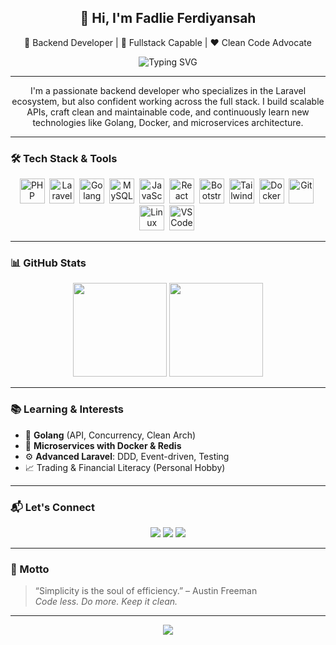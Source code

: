 <h2 align="center">👋 Hi, I'm Fadlie Ferdiyansah</h2>
<p align="center">🚀 Backend Developer | 🧠 Fullstack Capable | ❤️ Clean Code Advocate</p>

<p align="center">
  <img src="https://readme-typing-svg.demolab.com?font=Fira+Code&duration=3000&pause=1000&color=00BFFF&center=true&vCenter=true&width=440&lines=Welcome+to+my+GitHub+Profile!;Laravel+%F0%9F%92%BB+Backend+Developer;Clean+Code+Advocate;Fullstack+Capable+Dev;Always+Learning..." alt="Typing SVG" />
</p>

---

<p align="center">
  I'm a passionate backend developer who specializes in the Laravel ecosystem, but also confident working across the full stack. I build scalable APIs, craft clean and maintainable code, and continuously learn new technologies like Golang, Docker, and microservices architecture.
</p>

---

### 🛠 Tech Stack & Tools

<p align="center">
  <img src="https://cdn.jsdelivr.net/gh/devicons/devicon/icons/php/php-original.svg" title="PHP" width="40" height="40" />&nbsp;
  <img src="https://upload.wikimedia.org/wikipedia/commons/thumb/9/9a/Laravel.svg/240px-Laravel.svg.png" title="Laravel" width="40" height="40" />&nbsp;
  <img src="https://cdn.jsdelivr.net/gh/devicons/devicon/icons/go/go-original.svg" title="Golang" width="40" height="40" />&nbsp;
  <img src="https://cdn.jsdelivr.net/gh/devicons/devicon/icons/mysql/mysql-original.svg" title="MySQL" width="40" height="40" />&nbsp;
  <img src="https://cdn.jsdelivr.net/gh/devicons/devicon/icons/javascript/javascript-original.svg" title="JavaScript" width="40" height="40" />&nbsp;
  <img src="https://cdn.jsdelivr.net/gh/devicons/devicon/icons/react/react-original.svg" title="React" width="40" height="40" />&nbsp;
  <img src="https://cdn.jsdelivr.net/gh/devicons/devicon/icons/bootstrap/bootstrap-original.svg" title="Bootstrap" width="40" height="40" />&nbsp;
  <img src="https://getlogovector.com/wp-content/uploads/2021/01/tailwind-css-logo-vector.png" title="Tailwind CSS" width="40" height="40" />&nbsp;
  <img src="https://cdn.jsdelivr.net/gh/devicons/devicon/icons/docker/docker-original.svg" title="Docker" width="40" height="40" />&nbsp;
  <img src="https://cdn.jsdelivr.net/gh/devicons/devicon/icons/git/git-original.svg" title="Git" width="40" height="40" />&nbsp;
  <img src="https://cdn.jsdelivr.net/gh/devicons/devicon/icons/linux/linux-original.svg" title="Linux" width="40" height="40" />&nbsp;
  <img src="https://cdn.jsdelivr.net/gh/devicons/devicon/icons/vscode/vscode-original.svg" title="VSCode" width="40" height="40" />&nbsp;
</p>

---

### 📊 GitHub Stats

<p align="center">
  <img src="https://github-readme-stats.vercel.app/api?username=fadlieferdiyansah&show_icons=true&theme=tokyonight&hide_border=true" height="150" />
  <img src="https://github-readme-streak-stats.herokuapp.com/?user=fadlieferdiyansah&theme=tokyonight&hide_border=true" height="150" />
</p>

---

### 📚 Learning & Interests

- 📘 **Golang** (API, Concurrency, Clean Arch)
- 🧩 **Microservices with Docker & Redis**
- ⚙️ **Advanced Laravel**: DDD, Event-driven, Testing
- 📈 Trading & Financial Literacy (Personal Hobby)

---

### 📬 Let's Connect

<p align="center">
  <a href="mailto:fadlieferdiyansah@gmail.com"><img src="https://img.shields.io/badge/Gmail-EA4335?style=for-the-badge&logo=gmail&logoColor=white" /></a>
  <a href="https://linkedin.com/in/fadlieferdiyansah" target="_blank"><img src="https://img.shields.io/badge/LinkedIn-0A66C2?style=for-the-badge&logo=linkedin&logoColor=white" /></a>
  <a href="https://github.com/fadlieferdiyansah"><img src="https://img.shields.io/badge/GitHub-181717?style=for-the-badge&logo=github&logoColor=white" /></a>
</p>

---

### 📌 Motto

> “Simplicity is the soul of efficiency.” – Austin Freeman  
> _Code less. Do more. Keep it clean._

---

<p align="center">
  <img src="https://komarev.com/ghpvc/?username=fadlieferdiyansah&label=Profile+Views&color=blue&style=flat" />
</p>
